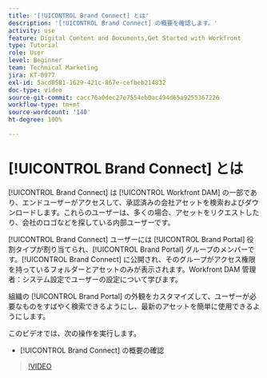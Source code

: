 ```yaml
---
title: '[!UICONTROL Brand Connect] とは'
description: '[!UICONTROL Brand Connect] の概要を確認します。'
activity: use
feature: Digital Content and Documents,Get Started with Workfront
type: Tutorial
role: User
level: Beginner
team: Technical Marketing
jira: KT-8977
exl-id: 5acd8581-1629-421c-867e-cefbeb214832
doc-type: video
source-git-commit: cacc76a0dec27e7554eb0ac494d65a9255367226
workflow-type: tm+mt
source-wordcount: '140'
ht-degree: 100%

---
```


# [!UICONTROL Brand Connect] とは

[!UICONTROL Brand Connect] は [!UICONTROL Workfront DAM] の一部であり、エンドユーザーがアクセスして、承認済みの会社アセットを検索およびダウンロードします。これらのユーザーは、多くの場合、アセットをリクエストしたり、会社のロゴなどを探している内部ユーザーです。

[!UICONTROL Brand Connect] ユーザーには [!UICONTROL Brand Portal] 役割タイプが割り当てられ、[!UICONTROL Brand Portal] グループのメンバーです。[!UICONTROL Brand Connect] に公開され、そのグループがアクセス権限を持っているフォルダーとアセットのみが表示されます。Workfront DAM 管理者：システム設定でユーザーの設定について学びます。

<!-- Need the cross-reference link to other LP, mentioned above -->

組織の [!UICONTROL Brand Portal] の外観をカスタマイズして、ユーザーが必要なものをすばやく検索できるようにし、最新のアセットを簡単に使用できるようにします。

このビデオでは、次の操作を実行します。

* [!UICONTROL Brand Connect] の概要の確認

>[!VIDEO](https://video.tv.adobe.com/v/335240/?quality=12&learn=on)

<!-- Learn more graphic and link to article, below
* Workfront DAM within Workfront
 -->
